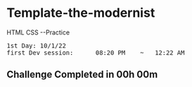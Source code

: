 # Template-the-modernist

HTML CSS --Practice

<pre>
1st Day: 10/1/22
first Dev session:      08:20 PM    ~   12:22 AM
</pre>

<h2>Challenge Completed in   00h 00m</h2>
